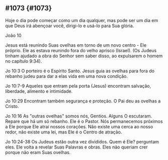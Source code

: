 ## #1073 {#1073}

Hoje o dia pode começar como um dia qualquer, mas pode ser um dia em que Deus irá abençoar você, dirigi-lo e usá-lo para Sua glória.

João 10

Jesus está reunindo Suas ovelhas em torno de um novo centro - Ele próprio. Ele as estava reunindo fora do velho aprisco (Israel). (Os Judeus tinham ajudado a obra do Senhor sem saber disso, ao expulsarem o homem no capítulo 9:34).

Jo 10:3 O porteiro é o Espírito Santo. Jesus guia as ovelhas para fora do rebanho judeu para dar a elas vida em uma nova condição.

Jo 10:7-9 Aqueles que entram pela porta (Jesus) encontram salvação, liberdade, alimento e intimidade.

Jo 10:29 Encontram também segurança e proteção. O Pai deu as ovelhas a Cristo.

Jo 10:16 As &quot;outras ovelhas&quot; somos nós, Gentios. Alguns O escutaram. Repare que há um só rebanho. Ele é o Pastor. Nós permanecemos próximos a Ele porque Ele atrai nossos corações. Não existe uma cerca ao nosso redor, não existe uma lei, mas Ele é o Centro de atração.

Jo 10:24-38 Os Judeus estão outra vez divididos. Quem é Ele? perguntam eles. Ele volta a revelar Suas Palavras e obras. Eles não queriam crer porque não eram Suas ovelhas.